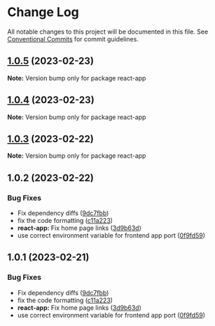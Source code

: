 # Change Log

All notable changes to this project will be documented in this file.
See [Conventional Commits](https://conventionalcommits.org) for commit guidelines.

## [1.0.5](https://github.com/dhruv-m-patel/node-react-monorepo/compare/react-app@1.0.4...react-app@1.0.5) (2023-02-23)

**Note:** Version bump only for package react-app

## [1.0.4](https://github.com/dhruv-m-patel/node-react-monorepo/compare/react-app@1.0.3...react-app@1.0.4) (2023-02-23)

**Note:** Version bump only for package react-app

## [1.0.3](https://github.com/dhruv-m-patel/node-react-monorepo/compare/react-app@1.0.2...react-app@1.0.3) (2023-02-22)

**Note:** Version bump only for package react-app

## 1.0.2 (2023-02-22)

### Bug Fixes

- Fix dependency diffs ([9dc7fbb](https://github.com/dhruv-m-patel/node-react-monorepo/commit/9dc7fbb59532590da154c9bb136de19716100aba))
- fix the code formatting ([c11a223](https://github.com/dhruv-m-patel/node-react-monorepo/commit/c11a223ae9225685ae5c8814e55c6d12fb013283))
- **react-app:** Fix home page links ([3d9b63d](https://github.com/dhruv-m-patel/node-react-monorepo/commit/3d9b63dc3d70b1b129b7d7658aae8d547bc0127a))
- use correct environment variable for frontend app port ([0f9fd59](https://github.com/dhruv-m-patel/node-react-monorepo/commit/0f9fd59862dd8c8b6cf83798f6d1473bae535866))

## 1.0.1 (2023-02-21)

### Bug Fixes

- Fix dependency diffs ([9dc7fbb](https://github.com/dhruv-m-patel/node-react-monorepo/commit/9dc7fbb59532590da154c9bb136de19716100aba))
- fix the code formatting ([c11a223](https://github.com/dhruv-m-patel/node-react-monorepo/commit/c11a223ae9225685ae5c8814e55c6d12fb013283))
- **react-app:** Fix home page links ([3d9b63d](https://github.com/dhruv-m-patel/node-react-monorepo/commit/3d9b63dc3d70b1b129b7d7658aae8d547bc0127a))
- use correct environment variable for frontend app port ([0f9fd59](https://github.com/dhruv-m-patel/node-react-monorepo/commit/0f9fd59862dd8c8b6cf83798f6d1473bae535866))
